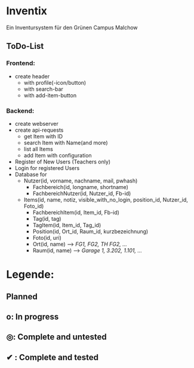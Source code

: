 # Inventix

Ein Inventursystem für den Grünen Campus Malchow


## ToDo-List ##
	
### Frontend: ###
* create header
	* with profile(-icon/button)
	* with search-bar
	* with add-item-button

### Backend: ###
* create webserver
* create api-requests
	* get Item with ID
	* search Item with Name(and more)
	* list all Items
	* add Item with configuration
* Register of New Users (Teachers only)
* Login for registered Users
* Database for
	* Nutzer(id, vorname, nachname, mail, pwhash)
		* Fachbereich(id, longname, shortname)
		* FachbereichNutzer(id, Nutzer_id, Fb-id)
	* Items(id, name, notiz, visible_with_no_login, position_id, Nutzer_id, Foto_id)
		* FachbereichItem(id, Item_id, Fb-id)
		* Tag(id, tag)
		* TagItem(id, Item_id, Tag_id)
		* Position(id, Ort_id, Raum_id, kurzbezeichnung)
		* Foto(id, uri)
		* Ort(id, name) 	--> _FG1, FG2, TH FG2, ..._
		* Raum(id, name) 		--> _Garage 1, 3.202, 1.101, ..._








# Legende: #
##    Planned ##
## o: In progress ##
## ◎: Complete and untested ##
## ✔  : Complete and tested ##
